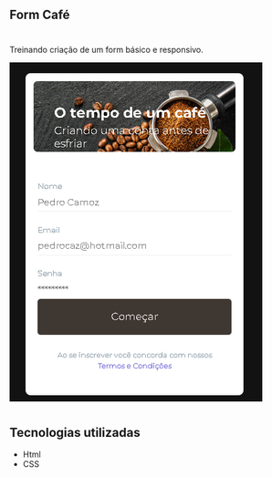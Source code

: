 ## Form Café
# 
Treinando criação de um form básico e responsivo.

 ![](/readmeimg.png)

 #
 ## Tecnologias utilizadas
 - Html
 - CSS